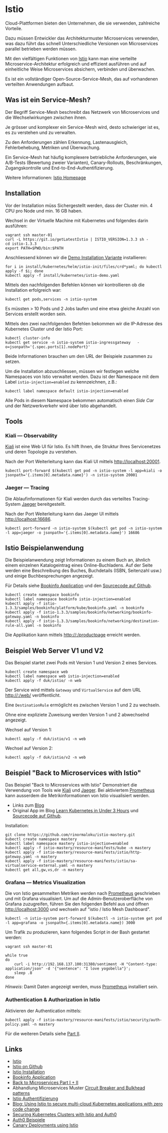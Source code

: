 Istio
=====

Cloud-Plattformen bieten den Unternehmen, die sie verwenden, zahlreiche Vorteile.

Dazu müssen Entwickler das Architekturmuster Microservices verwenden, was dazu führt das schnell Unterschiedliche Versionen von Microservices parallel betrieben werden müssen.

Mit den vielfältigen Funktionen von [Istio](http://istio.io) kann man eine verteilte Microservice-Architektur erfolgreich und effizient ausführen und auf einheitliche Weise Microservices absichern, verbinden und überwachen.

Es ist ein vollständiger Open-Source-Service-Mesh, das auf vorhandenen verteilten Anwendungen aufbaut.

Was ist ein Service-Mesh?
-------------------------

Der Begriff Service-Mesh beschreibt das Netzwerk von Microservices und die Wechselwirkungen zwischen ihnen. 

Je grösser und komplexer ein Service-Mesh wird, desto schwieriger ist es, es zu verstehen und zu verwalten. 

Zu den Anforderungen zählen Erkennung, Lastenausgleich, Fehlerbehebung, Metriken und Überwachung. 

Ein Service-Mesh hat häufig komplexere betriebliche Anforderungen, wie A/B-Tests (Bewertung zweier Varianten), Canary-Rollouts, Beschränkungen, Zugangskontrolle und End-to-End-Authentifizierung.

Weitere Informationen: [Istio Homepage](https://istio.io/docs/concepts/what-is-istio/)

Installation
------------

Vor der Installation müss Sichergestellt werden, dass der Cluster min. 4 CPU pro Node und min. 16 GB haben. 

Wechsel in der Virtuelle Machine mit Kubernetes und folgendes darin ausführen:

    vagrant ssh master-01
    curl -L https://git.io/getLatestIstio | ISTIO_VERSION=1.3.3 sh -
    cd istio-1.3.3
    export PATH=$PWD/bin:$PATH
    
Anschliessend können wir die [Demo Installation Variante](https://istio.io/docs/setup/install/kubernetes/#installation-steps) installieren:

    for i in install/kubernetes/helm/istio-init/files/crd*yaml; do kubectl apply -f $i; done
    kubectl apply -f install/kubernetes/istio-demo.yaml
    
Mittels den nachfolgenden Befehlen können wir kontrollieren ob die Installation erfolgreich war:

    kubectl get pods,services -n istio-system 
    
Es müssten > 10 Pods und 2 Jobs laufen und eine etwa gleiche Anzahl von Services erstellt worden sein.

Mittels den zwei nachfolgenden Befehlen bekommen wir die IP-Adresse des Kubernetes Cluster und der Istio Port:

    kubectl cluster-info
    kubectl get service -n istio-system istio-ingressgateway   -o=jsonpath='{.spec.ports[1].nodePort}'

Beide Informationen brauchen um den URL der Beispiele zusammen zu setzen.

Um die Installation abzuschliessen, müssen wir festlegen welche Namespaces von Istio verwaltet werden. Dazu ist der Namespace mit dem Label `istio-injection=enabled` zu kennzeichnen, z.B.:

    kubectl label namespace default istio-injection=enabled
    
Alle Pods in diesem Namespace bekommen automatisch einen *Side Car* und der Netzwerkverkehr wird über Istio abgehandelt.  

Tools
-----

### Kiali — Observability

[Kiali](https://www.kiali.io/) ist eine Web UI für Istio. Es hilft Ihnen, die Struktur Ihres Servicenetzes und deren Topologie zu verstehen.

Nach der Port Weiterleitung kann das Kiali UI mittels [http://localhost:20001](http://localhost:20001).

    kubectl port-forward $(kubectl get pod -n istio-system -l app=kiali -o jsonpath='{.items[0].metadata.name}') -n istio-system 20001       

### Jaeger — Tracing

Die Ablaufinformationen für Kiali werden durch das verteiltes Tracing-System [Jaeger](https://www.jaegertracing.io/) bereitgestellt.

Nach der Port Weiterleitung kann das Jaeger UI mittels [http://localhost:16686](http://localhost:16686).

    kubectl port-forward -n istio-system $(kubectl get pod -n istio-system -l app=jaeger -o jsonpath='{.items[0].metadata.name}') 16686
  

Istio Beispielanwendung
-----------------------

Die Beispielanwendung zeigt Informationen zu einem Buch an, ähnlich einem einzelnen Katalogeintrag eines Online-Buchladens. Auf der Seite werden eine Beschreibung des Buches, Buchdetails (ISBN, Seitenzahl usw.) und einige Buchbesprechungen angezeigt.

Für Details siehe [Bookinfo Application](https://istio.io/docs/examples/bookinfo/) und den [Sourcecode auf Github](https://github.com/istio/istio/tree/master/samples/bookinfo). 

    kubectl create namespace bookinfo
    kubectl label namespace bookinfo istio-injection=enabled
    kubectl apply -f istio-1.3.3/samples/bookinfo/platform/kube/bookinfo.yaml -n bookinfo
    kubectl apply -f istio-1.3.3/samples/bookinfo/networking/bookinfo-gateway.yaml -n bookinfo
    kubectl apply -f istio-1.3.3/samples/bookinfo/networking/destination-rule-all.yaml -n bookinfo
    
Die Applikation kann mittels [http://<cluster>:<port istio>/productpage](http://192.168.137.100:31380/productpage) erreicht werden.

Beispiel Web Server V1 und V2
-----------------------------

Das Beispiel startet zwei Pods mit Version 1 und Version 2 eines Services.

    kubectl create namespace web
    kubectl label namespace web istio-injection=enabled    
    kubectl apply -f duk/istio/ -n web

Der Service wird mittels `Gateway` und `VirtualService` auf dem URL [http://<cluster>:<port istio>/web/](http://192.168.137.100:31380/web/) veröffentlicht.

Eine `DestinationRule` ermöglicht es zwischen Version 1 und 2 zu wechseln.

Ohne eine expliziete Zuweisung werden Version 1 und 2 abwechselnd angezeigt.

Wechsel auf Version 1:

    kubectl apply -f duk/istio/v1 -n web
    
Wechsel auf Version 2:

    kubectl apply -f duk/istio/v2 -n web
    
Beispiel "Back to Microservices with Istio"
-------------------------------------------

Das Beispiel "Back to Microservices with Istio" Demonstriert die Verwendung von Tools wie [Kiali](https://www.kiali.io/) und [Jaeger](https://www.jaegertracing.io/). Bei aktiviertem [Prometheus](../prometheus) kann ausserdem die Metrikinformationen von Istio visualisiert werden. 

* Links zum [Blog](https://medium.com/google-cloud/back-to-microservices-with-istio-p1-827c872daa53)
* Original App im Blog [Learn Kubernetes in Under 3 Hours](https://www.freecodecamp.org/news/learn-kubernetes-in-under-3-hours-a-detailed-guide-to-orchestrating-containers-114ff420e882/) und [Sourcecode auf Github](https://github.com/rinormaloku/istio-mastery).

Installation:
    
    git clone https://github.com/rinormaloku/istio-mastery.git
    kubectl create namespace mastery
    kubectl label namespace mastery istio-injection=enabled
    kubectl apply -f istio-mastery/resource-manifests/kube -n mastery
    kubectl apply -f istio-mastery/resource-manifests/istio/http-gateway.yaml -n mastery
    kubectl apply -f istio-mastery/resource-manifests/istio/sa-virtualservice-external.yaml -n mastery
    kubectl get all,gw,vs,dr -n mastery
       
### Grafana — Metrics Visualization

Die von Istio gesammelten Metriken werden nach [Prometheus](../prometheus) geschrieben und mit Grafana visualisiert. Um auf die Admin-Benutzeroberfläche von Grafana zuzugreifen, führen Sie den folgenden Befehl aus und öffnen [http://localhost:3000](http://localhost:3000) und wechseln auf "istio / Istio Mesh Dashboard".

    kubectl -n istio-system port-forward $(kubectl -n istio-system get pod -l app=grafana -o jsonpath={.items[0].metadata.name}) 3000

Um Trafik zu produzieren, kann folgendes Script in der Bash gestartet werden:

    vagrant ssh master-01
    
    while true 
    do 
        curl -i http://192.168.137.100:31380/sentiment -H "Content-type: application/json" -d '{"sentence": "I love yogobella"}'; 
        sleep .8
    done

*Hinweis*: Damit Daten angezeigt werden, muss [Prometheus](../prometheus) installiert sein.

### Authentication & Authorization in Istio

Aktivieren der Authentication mittels:

    kubectl apply -f istio-mastery/resource-manifests/istio/security/auth-policy.yaml -n mastery

Für die weiteren Details siehe [Part II](https://medium.com/google-cloud/back-to-microservices-with-istio-part-2-authentication-authorization-b079f77358ac).

Links
-----

* [Istio](https://istio.io)
* [Istio on Github](https://github.com/istio)
* [Istio Installation](https://istio.io/docs/setup/)
* [Bookinfo Application](https://istio.io/docs/examples/bookinfo/)
* [Back to Microservices Part I + II](https://medium.com/google-cloud/back-to-microservices-with-istio-p1-827c872daa53)
* Abhandlung Microservices Muster [Circuit Breaker and Bulkhead patterns](https://istio.io/docs/tasks/traffic-management/circuit-breaking/)
* [Istio Authentifizierung](https://istio.io/docs/concepts/security/#authentication)
* [Blog: Using Istio to secure multi-cloud Kubernetes applications with zero code change](https://istio.io/blog/2019/app-identity-and-access-adapter/)
* [Securing Kubernetes Clusters with Istio and Auth0](https://auth0.com/blog/securing-kubernetes-clusters-with-istio-and-auth0/)
* [Auth0 Beispiele](https://auth0.com/docs/quickstart/webapp)
* [Canary Deployments using Istio](https://istio.io/blog/2017/0.1-canary/)
    
